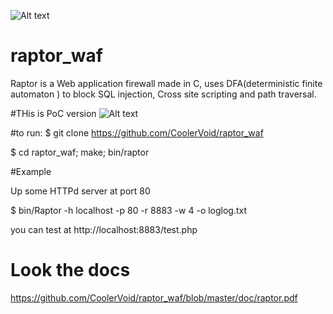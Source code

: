![Alt text](https://github.com/CoolerVoid/raptor_waf/blob/master/doc/images/raptor2.png)
# raptor_waf

Raptor is a Web application firewall made in C, uses DFA(deterministic finite automaton ) to block SQL injection, Cross site scripting and path traversal.

#THis is PoC version
![Alt text](https://github.com/CoolerVoid/raptor_waf/blob/master/doc/images/help.png)

#to run:
$ git clone https://github.com/CoolerVoid/raptor_waf

$ cd raptor_waf; make; bin/raptor

#Example

Up some HTTPd server at port 80 

$ bin/Raptor -h localhost -p 80 -r 8883 -w 4 -o loglog.txt

you can test at http://localhost:8883/test.php


# Look the docs

https://github.com/CoolerVoid/raptor_waf/blob/master/doc/raptor.pdf
